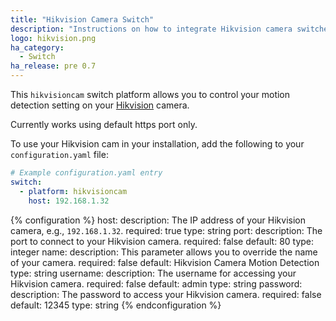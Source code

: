 ```yaml
---
title: "Hikvision Camera Switch"
description: "Instructions on how to integrate Hikvision camera switches into Home Assistant."
logo: hikvision.png
ha_category:
  - Switch
ha_release: pre 0.7
---
```


This `hikvisioncam` switch platform allows you to control your motion detection setting on your [Hikvision](http://www.hikvision.com/) camera.

<div class='note warning'>
Currently works using default https port only.
</div>

To use your Hikvision cam in your installation, add the following to your `configuration.yaml` file:

```yaml
# Example configuration.yaml entry
switch:
  - platform: hikvisioncam
    host: 192.168.1.32
```

{% configuration %}
host:
  description: The IP address of your Hikvision camera, e.g., `192.168.1.32`.
  required: true
  type: string
port:
  description: The port to connect to your Hikvision camera.
  required: false
  default: 80
  type: integer
name:
  description: This parameter allows you to override the name of your camera.
  required: false
  default: Hikvision Camera Motion Detection
  type: string
username:
  description: The username for accessing your Hikvision camera.
  required: false
  default: admin
  type: string
password:
  description: The password to access your Hikvision camera.
  required: false
  default: 12345
  type: string
{% endconfiguration %}
